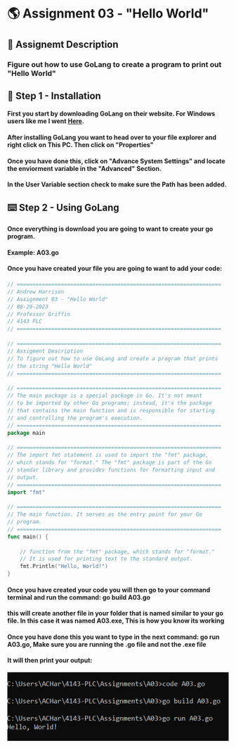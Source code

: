 # :earth_americas: Assignment 03 - "Hello World"
## :bookmark_tabs: Assignemt Description
### Figure out how to use GoLang to create a program to print out "Hello World"

## :floppy_disk: Step 1 - Installation 
#### First you start by downloading GoLang on their website. For Windows users like me I went [Here](https://go.dev/dl/).
#### After installing GoLang you want to head over to your file explorer and right click on This PC. Then click on "Properties"
#### Once you have done this, click on "Advance System Settings" and locate the enviorment variable in the "Advanced" Section.
#### In the User Variable section check to make sure the Path has been added.
## :keyboard: Step 2 - Using GoLang
#### Once everything is download you are going to want to create your go program.
#### Example: A03.go 
#### Once you have created your file you are going to want to add your code:

``` Go
// =================================================================
// Andrew Harrison
// Assignment 03 - "Hello World"
// 08-29-2023
// Professor Griffin
// 4143 PLC
// =================================================================

// =================================================================
// Assigment Description
// To figure out how to use GoLang and create a program that prints
// the string "Hello World"
// =================================================================

// =================================================================
// The main package is a special package in Go. It's not meant 
// to be imported by other Go programs; instead, it's the package 
// that contains the main function and is responsible for starting 
// and controlling the program's execution.
// =================================================================
package main

// =================================================================
// The import fmt statement is used to import the "fmt" package, 
// which stands for "format." The "fmt" package is part of the Go  
// standar library and provides functions for formatting input and 
// output. 
// =================================================================
import "fmt"

// =================================================================
// The main function. It serves as the entry point for your Go 
// program.
// =================================================================
func main() {

    // function from the "fmt" package, which stands for "format." 
    // It is used for printing text to the standard output.
    fmt.Println("Hello, World!")
}
```

#### Once you have created your code you will then go to your command terminal and run the command: go build A03.go
#### this will create another file in your folder that is named similar to your go file. In this case it was named A03.exe, This is how you know its working
#### Once you have done this you want to type in the next command: go run A03.go, Make sure you are running the .go file and not the .exe file
#### It will then print your output:
<img src = "https://github.com/ACHarrison32/4143-PLC/blob/main/Assignments/A03/HelloWorld.PNG" >

